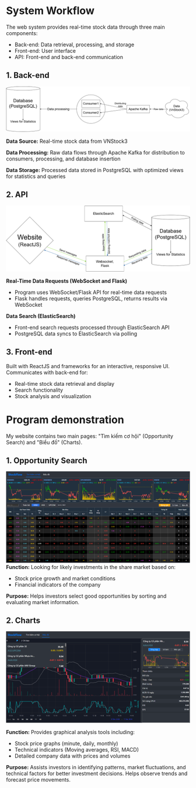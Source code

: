 # System Workflow

The web system provides real-time stock data through three main components:

- Back-end: Data retrieval, processing, and storage
- Front-end: User interface
- API: Front-end and back-end communication

## 1. Back-end

![Back-end Workflow](Image/Backend.png)

**Data Source:** Real-time stock data from VNStock3

**Data Processing:** Raw data flows through Apache Kafka for distribution to consumers, processing, and database insertion

**Data Storage:** Processed data stored in PostgreSQL with optimized views for statistics and queries

## 2. API

![API Workflow](Image/API.png)

**Real-Time Data Requests (WebSocket and Flask)**

- Program uses WebSocket/Flask API for real-time data requests
- Flask handles requests, queries PostgreSQL, returns results via WebSocket

**Data Search (ElasticSearch)**

- Front-end search requests processed through ElasticSearch API
- PostgreSQL data syncs to ElasticSearch via polling

## 3. Front-end

Built with ReactJS and frameworks for an interactive, responsive UI. Communicates with back-end for:

- Real-time stock data retrieval and display
- Search functionality
- Stock analysis and visualization

# Program demonstration

My website contains two main pages: "Tìm kiếm cơ hội" (Opportunity Search) and "Biểu đồ" (Charts).

## 1. Opportunity Search

![Opportunity Search page](Image/OppotunitySearch.png)
**Function:** Looking for likely investments in the share market based on:

- Stock price growth and market conditions
- Financial indicators of the company

**Purpose:** Helps investors select good opportunities by sorting and evaluating market information.

## 2. Charts

![Chart page](Image/Charts.png)

**Function:** Provides graphical analysis tools including:

- Stock price graphs (minute, daily, monthly)
- Technical indicators (Moving averages, RSI, MACD)
- Detailed company data with prices and volumes

**Purpose:** Assists investors in identifying patterns, market fluctuations, and technical factors for better investment decisions. Helps observe trends and forecast price movements.
